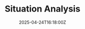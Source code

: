---
title: Situation Analysis
linkTitle: Situation Analysis
date: '2025-04-24T16:18:00Z'
weight: 1
description: Conduct a comprehensive situation analysis covering internal and external
  factors, competitive landscape, market environment, and a SWOT analysis to inform
  strategic planning and growth for Green Orbit Digital. Key areas include mission
  alignment, audience insights, competitor benchmarking, and monitoring macro trends
  in sustainability and technology.
draft: false
ref: situation-analysis
---